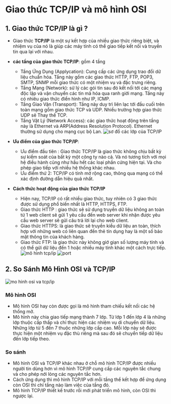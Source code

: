 ﻿# Giao thức TCP/IP và mô hình OSI


## 1. Giao thức TCP/IP là gì ?
- Giao thức **TCP/IP** là một sự kết hợp của nhiều giao thức riêng biệt, và nhiệm vụ của nó là giúp các máy tính có thể giao tiếp kết nối và truyền tin qua lại với nhau. 
- **các tầng của giao thức TCP/IP**: gồm 4 tầng 
	+ Tầng Ứng Dụng (Applycation): Cung cấp các ứng dụng trao đổi dữ liệu chuẩn hóa. Tầng này gồm các giao thức HTTP, FTP, POP3, SMTP, SNMP mỗi giao thức có một nhiệm vụ và đặc trưng riêng.  
	+ Tầng Mạng (Network): sử lý các gói tin sau đó kết nối tới các mạng độc lập và vận chuyển các tin mã hóa qua ranh giới mạng. Tầng này có nhiêu giao thức điển hình như IP, ICMP.
	+ Tầng Giao Vận (Transport): Tầng này duy trì liên lạc tới đầu cuối trên toàn mạng gồm giao thức TCP và UDP. Nhiều trường hợp giao thức UDP sẽ Thay thế TCP.
	+ Tầng Vật Lý (Network Access): các giao thức hoạt động trên tầng này là Ethernet và ARP(Address Resolution Protocol). Ethernet thường sử dụng cho mạng cục bộ Lan.
![sơ đồ  các lớp của TCP/IP](https://i.imgur.com/rvGD1ZW.png)

- **Ưu điểm của giao thức TCP/IP**: 
	 - Ưu điểm đầu tiên : Giao thức TCP/IP là giao thức không chịu bất kỳ sự kiểm soát của bất kỳ một công ty nào cả. Và nó tương tích với mọi hệ điều hành cũng như hầu hết các loại phần cứng hiện tại. Và cho phép giao tiếp với nhiều hệ thống khác nhau.
	- Ưu điểm thứ 2: TCP/IP có tính mở rộng cao, thông qua mạng có thể xác định đường dẫn hiệu quả nhất.
- **Cách thức hoạt động của giao thức TCP/IP**

	- Hiện nay, TCP/IP có rất nhiều giao thức, tuy nhiên có 3 giao thức được sử dụng phổ biến nhất là HTTP, HTTPS, FTP.
	- Giao thức HTTP : giao thức sẽ sử dụng truyền dữ liệu không an toàn từ 1 web client sẽ gửi 1 yêu cầu đến web server khi nhận được yêu cầu web server sẽ gửi câu trả lời lại cho web client.
	- Giao thức HTTPS: là giao thức sẽ truyền kiểu dữ liệu an toàn, thích hợp với những web có liên quan đến thẻ tín dụng hay là một số bảo mật thông tin của khách hàng.
	- Giao thức FTP: là giao thức này không giớ giạn số lượng máy tính và có thể gửi dữ liệu đến 1 hoặc nhiều máy tính khác một cách trực tiếp.
![mô hình tcp/ip](https://i.imgur.com/zS45izp.png)
![port](https://i.imgur.com/TfFbRki.png)
## 2. So Sánh Mô Hình OSI và TCP/IP
![mo hinh osi va tcp/ip](https://i.imgur.com/ZbHib4A.png)
### Mô hình OSI 
- Mô hình OSI hay còn được gọi là mô hình tham chiếu kết nối các hệ thống mở. 
- Mô hình này chia giao tiếp mạng thành 7 lớp. Từ lớp 1 đến lớp 4 là những lớp thuộc cấp thấp và chỉ thực hiện các nhiệm vụ di chuyển dữ liệu. Những lớp từ 5 đến 7 thuộc những lớp cấp cao. Mỗi lớp này sẽ được thực hiện một nhiệm vụ đặc thù riêng mà sau đó sẽ chuyển tiếp dữ liệu đến lớp tiếp theo.
### So sánh
- Mô hình OSI và TCP/IP khác nhau ở chỗ mô hình TCP/IP được nhiều người tin dùng hơn vì mô hình TCP/IP cung cấp các nguyên tắc chung và cho phép nới lỏng các nguyên tắc hơn.
- Cách ứng dụng thì mô hình TCP/IP với mỗi tầng thể kết hợp để ứng dụng còn OSI thì chỉ tầng nào làm việc của tầng đó.
- Mô hình TCP/IP thiết kế trước rồi mới phát triển mô hình, còn OSI thì ngược lại.
